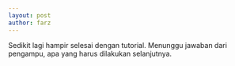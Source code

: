 ```yaml
---
layout: post
author: farz
---
```


Sedikit lagi hampir selesai dengan tutorial. Menunggu jawaban dari pengampu, apa yang harus dilakukan selanjutnya.
